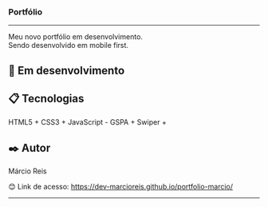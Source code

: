 ### Portfólio 

---

Meu novo portfólio em desenvolvimento.<br>
Sendo desenvolvido em mobile first.

## 🚀 Em desenvolvimento

## 📋 Tecnologias
HTML5 + CSS3 + JavaScript - GSPA + Swiper + 

## ✒️ Autor
Márcio Reis

😊 Link de acesso: https://dev-marcioreis.github.io/portfolio-marcio/

---




